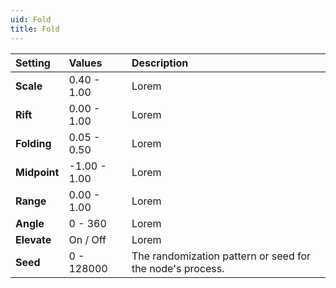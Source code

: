 ```yaml
---
uid: Fold
title: Fold
---
```


| Setting      | Values          | Description |
| :----------- | :-------------- | :---------- |
| **Scale**    | 0.40 - 1.00     | Lorem |
| **Rift**     | 0.00 - 1.00     | Lorem |
| **Folding**  | 0.05 - 0.50     | Lorem |
| **Midpoint** | -1.00 - 1.00    | Lorem |
| **Range**    | 0.00 - 1.00     | Lorem |
| **Angle**    | 0 - 360         | Lorem |
| **Elevate**  | On / Off | Lorem |
| **Seed**     | 0 - 128000      | The randomization pattern or seed for the node's process. |



